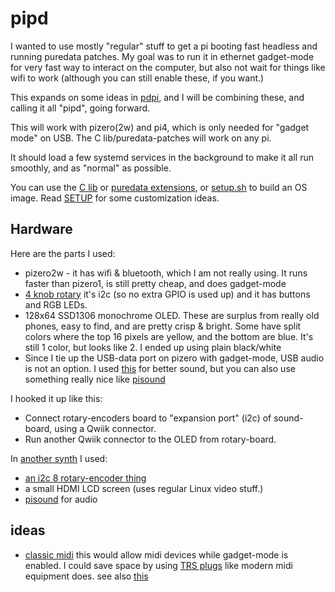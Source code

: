 # pipd

I wanted to use mostly "regular" stuff to get a pi booting fast headless and running puredata patches. My goal was to run it in ethernet gadget-mode for very fast way to interact on the computer, but also not wait for things like wifi to work (although you can still enable these, if you want.)

This expands on some ideas in [pdpi](https://github.com/konsumer/pdpi), and I will be combining these, and calling it all "pipd", going forward.

This will work with pizero(2w) and pi4, which is only needed for "gadget mode" on USB. The C lib/puredata-patches will work on any pi.

It should load a few systemd services in the background to make it all run smoothly, and as "normal" as possible.

You can use the [C lib](drivers/) or [puredata extensions](extensions), or [setup.sh](setup.sh) to build an OS image. Read [SETUP](SETUP.md) for some customization ideas.

## Hardware

Here are the parts I used:

- pizero2w - it has wifi & bluetooth, which I am not really using. It runs faster than pizero1, is still pretty cheap, and does gadget-mode
- [4 knob rotary](https://www.adafruit.com/product/5752) it's i2c (so no extra GPIO is used up) and it has buttons and RGB LEDs.
- 128x64 SSD1306 monochrome OLED. These are surplus from really old phones, easy to find, and are pretty crisp & bright. Some have split colors where the top 16 pixels are yellow, and the bottom are blue. It's still 1 color, but looks like 2. I ended up using plain black/white
- Since I tie up the USB-data port on pizero with gadget-mode, USB audio is not an option. I used [this](https://www.amazon.com/RASPIAUDIO-Audio-Sound-Ultra-Raspberry/dp/B09JK728MB) for better sound, but you can also use something really nice like [pisound](https://blokas.io/pisound/)

I hooked it up like this:

- Connect rotary-encoders board to "expansion port" (i2c) of sound-board, using a Qwiik connector.
- Run another Qwiik connector to the OLED from rotary-board.

In [another synth](https://github.com/konsumer/bellasynth) I used:

- [an i2c 8 rotary-encoder thing](https://docs.m5stack.com/en/unit/8Encoder)
- a small HDMI LCD screen (uses regular Linux video stuff.)
- [pisound](https://blokas.io/pisound/) for audio

## ideas

- [classic midi](https://youtu.be/RbdNczYovHQ) this would allow midi devices while gadget-mode is enabled. I could save space by using [TRS plugs](https://midi.org/updated-how-to-make-your-own-3-5mm-mini-stereo-trs-to-midi-5-pin-din-cables) like modern midi equipment does. see also [this](https://gist.github.com/CarloCattano/8c01a6dea6ecbb459acd0b6bcd752ea6)
